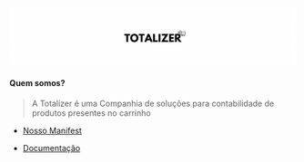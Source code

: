 <img src="https://raw.githubusercontent.com/TotalizerCompany/.github/refs/heads/main/banner.png"/>

#### Quem somos?

> A Totalizer é uma Companhia de soluções para contabilidade de produtos presentes no carrinho

- [Nosso Manifest](https://github.com/TotalizerCompany/manifest)
  
- [Documentação](https://github.com/TotalizerCompany/Docs)
